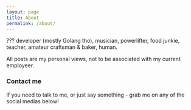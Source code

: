 ```yaml
---
layout: page
title: About
permalink: /about/
---
```


??? developer (mostly Golang tho), musician, powerlifter, food junkie, teacher, amateur craftsman & baker, human.

All posts are my personal views, not to be associated with my current employeer.

### Contact me

If you need to talk to me, or just say something - grab me on any of the social medias below!
